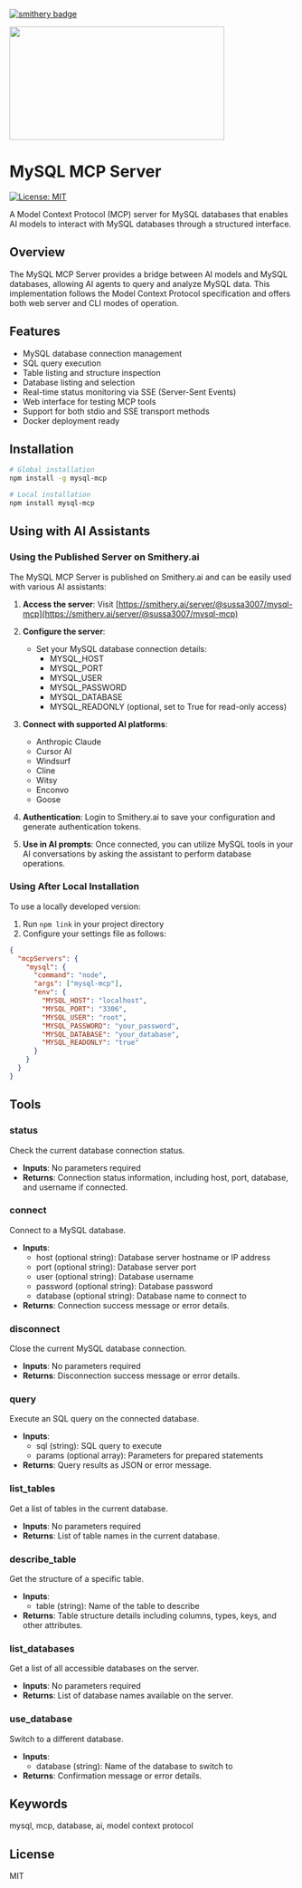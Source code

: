 [![smithery badge](https://smithery.ai/badge/@sussa3007/mysql-mcp)](https://smithery.ai/server/@sussa3007/mysql-mcp)


<a href="https://glama.ai/mcp/servers/@sussa3007/mysql-mcp">
  <img width="380" height="200" src="https://glama.ai/mcp/servers/@sussa3007/mysql-mcp/badge" />
</a>

# MySQL MCP Server

[![License: MIT](https://img.shields.io/badge/License-MIT-yellow.svg)](https://opensource.org/licenses/MIT)

A Model Context Protocol (MCP) server for MySQL databases that enables AI models to interact with MySQL databases through a structured interface.

## Overview

The MySQL MCP Server provides a bridge between AI models and MySQL databases, allowing AI agents to query and analyze MySQL data. This implementation follows the Model Context Protocol specification and offers both web server and CLI modes of operation.

## Features

- MySQL database connection management
- SQL query execution
- Table listing and structure inspection
- Database listing and selection
- Real-time status monitoring via SSE (Server-Sent Events)
- Web interface for testing MCP tools
- Support for both stdio and SSE transport methods
- Docker deployment ready

## Installation

```bash
# Global installation
npm install -g mysql-mcp

# Local installation
npm install mysql-mcp
```

## Using with AI Assistants

### Using the Published Server on Smithery.ai

The MySQL MCP Server is published on Smithery.ai and can be easily used with various AI assistants:

1. **Access the server**: Visit [https://smithery.ai/server/@sussa3007/mysql-mcp](https://smithery.ai/server/@sussa3007/mysql-mcp)

2. **Configure the server**:

   - Set your MySQL database connection details:
     - MYSQL_HOST
     - MYSQL_PORT
     - MYSQL_USER
     - MYSQL_PASSWORD
     - MYSQL_DATABASE
     - MYSQL_READONLY (optional, set to True for read-only access)

3. **Connect with supported AI platforms**:

   - Anthropic Claude
   - Cursor AI
   - Windsurf
   - Cline
   - Witsy
   - Enconvo
   - Goose

4. **Authentication**: Login to Smithery.ai to save your configuration and generate authentication tokens.

5. **Use in AI prompts**: Once connected, you can utilize MySQL tools in your AI conversations by asking the assistant to perform database operations.

### Using After Local Installation

To use a locally developed version:

1. Run `npm link` in your project directory
2. Configure your settings file as follows:

```json
{
  "mcpServers": {
    "mysql": {
      "command": "node",
      "args": ["mysql-mcp"],
      "env": {
        "MYSQL_HOST": "localhost",
        "MYSQL_PORT": "3306",
        "MYSQL_USER": "root",
        "MYSQL_PASSWORD": "your_password",
        "MYSQL_DATABASE": "your_database",
        "MYSQL_READONLY": "true"
      }
    }
  }
}
```

## Tools

### status

Check the current database connection status.

- **Inputs**: No parameters required
- **Returns**: Connection status information, including host, port, database, and username if connected.

### connect

Connect to a MySQL database.

- **Inputs**:
  - host (optional string): Database server hostname or IP address
  - port (optional string): Database server port
  - user (optional string): Database username
  - password (optional string): Database password
  - database (optional string): Database name to connect to
- **Returns**: Connection success message or error details.

### disconnect

Close the current MySQL database connection.

- **Inputs**: No parameters required
- **Returns**: Disconnection success message or error details.

### query

Execute an SQL query on the connected database.

- **Inputs**:
  - sql (string): SQL query to execute
  - params (optional array): Parameters for prepared statements
- **Returns**: Query results as JSON or error message.

### list_tables

Get a list of tables in the current database.

- **Inputs**: No parameters required
- **Returns**: List of table names in the current database.

### describe_table

Get the structure of a specific table.

- **Inputs**:
  - table (string): Name of the table to describe
- **Returns**: Table structure details including columns, types, keys, and other attributes.

### list_databases

Get a list of all accessible databases on the server.

- **Inputs**: No parameters required
- **Returns**: List of database names available on the server.

### use_database

Switch to a different database.

- **Inputs**:
  - database (string): Name of the database to switch to
- **Returns**: Confirmation message or error details.

## Keywords

mysql, mcp, database, ai, model context protocol

## License

MIT
